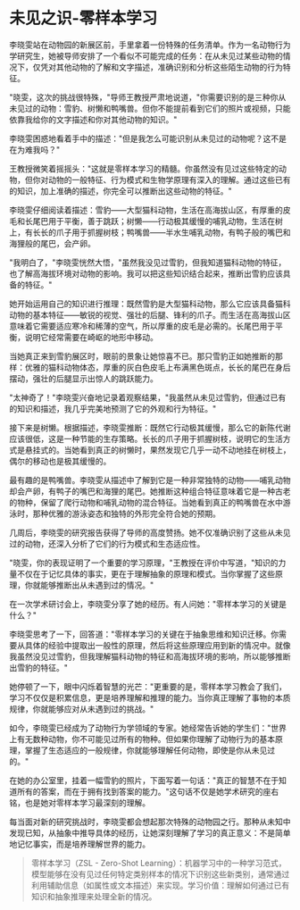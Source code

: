 # 未见之识-零样本学习

李晓雯站在动物园的新展区前，手里拿着一份特殊的任务清单。作为一名动物行为学研究生，她被导师安排了一个看似不可能完成的任务：在从未见过某些动物的情况下，仅凭对其他动物的了解和文字描述，准确识别和分析这些陌生动物的行为特征。

"晓雯，这次的挑战很特殊，"导师王教授严肃地说道，"你需要识别的是三种你从未见过的动物：雪豹、树懒和鸭嘴兽。但你不能提前看到它们的照片或视频，只能依靠我给你的文字描述和你对其他动物的知识。"

李晓雯困惑地看着手中的描述："但是我怎么可能识别从未见过的动物呢？这不是在为难我吗？"

王教授微笑着摇摇头："这就是零样本学习的精髓。你虽然没有见过这些特定的动物，但你对动物的一般特征、行为模式和生物学原理有深入的理解。通过这些已有的知识，加上准确的描述，你完全可以推断出这些动物的特征。"

李晓雯仔细阅读着描述：雪豹——大型猫科动物，生活在高海拔山区，有厚重的皮毛和长尾巴用于平衡，善于跳跃；树懒——行动极其缓慢的哺乳动物，生活在树上，有长长的爪子用于抓握树枝；鸭嘴兽——半水生哺乳动物，有鸭子般的嘴巴和海狸般的尾巴，会产卵。

"我明白了，"李晓雯恍然大悟，"虽然我没见过雪豹，但我知道猫科动物的特征，也了解高海拔环境对动物的影响。我可以把这些知识结合起来，推断出雪豹应该具备的特征。"

她开始运用自己的知识进行推理：既然雪豹是大型猫科动物，那么它应该具备猫科动物的基本特征——敏锐的视觉、强壮的后腿、锋利的爪子。而生活在高海拔山区意味着它需要适应寒冷和稀薄的空气，所以厚重的皮毛是必需的。长尾巴用于平衡，说明它经常需要在崎岖的地形中移动。

当她真正来到雪豹展区时，眼前的景象让她惊喜不已。那只雪豹正如她推断的那样：优雅的猫科动物体态，厚重的灰白色皮毛上布满黑色斑点，长长的尾巴在身后摆动，强壮的后腿显示出惊人的跳跃能力。

"太神奇了！"李晓雯兴奋地记录着观察结果，"我虽然从未见过雪豹，但通过已有的知识和描述，我几乎完美地预测了它的外观和行为特征。"

接下来是树懒。根据描述，李晓雯推断：既然它行动极其缓慢，那么它的新陈代谢应该很低，这是一种节能的生存策略。长长的爪子用于抓握树枝，说明它的生活方式是悬挂式的。当她看到真正的树懒时，果然发现它几乎一动不动地挂在树枝上，偶尔的移动也是极其缓慢的。

最有趣的是鸭嘴兽。李晓雯从描述中了解到它是一种非常独特的动物——哺乳动物却会产卵，有鸭子的嘴巴和海狸的尾巴。她推断这种组合特征意味着它是一种古老的物种，保留了爬行动物和哺乳动物的混合特征。当她看到真正的鸭嘴兽在水中游泳时，那种优雅的游泳姿态和独特的外形完全符合她的预期。

几周后，李晓雯的研究报告获得了导师的高度赞扬。她不仅准确识别了这些从未见过的动物，还深入分析了它们的行为模式和生态适应性。

"晓雯，你的表现证明了一个重要的学习原理，"王教授在评价中写道，"知识的力量不仅在于记忆具体的事实，更在于理解抽象的原理和模式。当你掌握了这些原理，你就能够推断出从未遇到过的情况。"

在一次学术研讨会上，李晓雯分享了她的经历。有人问她："零样本学习的关键是什么？"

李晓雯思考了一下，回答道："零样本学习的关键在于抽象思维和知识迁移。你需要从具体的经验中提取出一般性的原理，然后将这些原理应用到新的情况中。就像我虽然没见过雪豹，但我理解猫科动物的特征和高海拔环境的影响，所以能够推断出雪豹的特征。"

她停顿了一下，眼中闪烁着智慧的光芒："更重要的是，零样本学习教会了我们，学习不仅仅是积累信息，更是培养理解和推理的能力。当你真正理解了事物的本质规律，你就能够应对从未遇到过的挑战。"

如今，李晓雯已经成为了动物行为学领域的专家。她经常告诉她的学生们："世界上有无数种动物，你不可能见过所有的物种。但如果你理解了动物行为的基本原理，掌握了生态适应的一般规律，你就能够理解任何动物，即使是你从未见过的。"

在她的办公室里，挂着一幅雪豹的照片，下面写着一句话："真正的智慧不在于知道所有的答案，而在于拥有找到答案的能力。"这句话不仅是她学术研究的座右铭，也是她对零样本学习最深刻的理解。

每当面对新的研究挑战时，李晓雯都会想起那次特殊的动物园之行。那种从未知中发现已知，从抽象中推导具体的经历，让她深刻理解了学习的真正意义：不是简单地记忆事实，而是培养理解世界的能力。

> 零样本学习（ZSL - Zero-Shot Learning）：机器学习中的一种学习范式，模型能够在没有见过任何特定类别样本的情况下识别这些新类别，通常通过利用辅助信息（如属性或文本描述）来实现。学习价值：理解如何通过已有知识和抽象推理来处理全新的情况。 